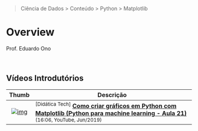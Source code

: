 > Ciência de Dados > Conteúdo > Python > Matplotlib

# Overview

Prof. Eduardo Ono

<br>

## Vídeos Introdutórios

| Thumb | Descrição |
| :-: | --- |
| [![img](https://img.youtube.com/vi/1-R5b3dTvhs/default.jpg)](https://www.youtube.com/watch?v=1-R5b3dTvhs "Como criar gráficos em Python com Matplotlib (Python para machine learning - Aula 21)") | <sup>[Didática Tech]</sup> [__Como criar gráficos em Python com Matplotlib (Python para machine learning - Aula 21)__](https://www.youtube.com/watch?v=1-R5b3dTvhs) <br> <sub>(16:06, YouTube, Jun/2019)</sub>

<br>
